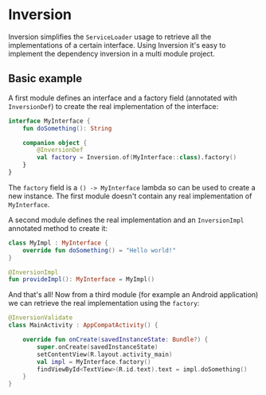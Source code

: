 # Inversion

Inversion simplifies the `ServiceLoader` usage to retrieve all the implementations of a certain interface.
Using Inversion it's easy to implement the dependency inversion in a multi module project.

## Basic example

A first module defines an interface and a factory field (annotated with `InversionDef`) to create the real implementation of the interface:

```kotlin
interface MyInterface {
    fun doSomething(): String

    companion object {
        @InversionDef
        val factory = Inversion.of(MyInterface::class).factory()
    }
}
```

The `factory` field is a `() -> MyInterface` lambda so can be used to create a new instance. The first module
doesn't contain any real implementation of `MyInterface`.

A second module defines the real implementation and an `InversionImpl` annotated method to create it:

```kotlin
class MyImpl : MyInterface {
    override fun doSomething() = "Hello world!"
}

@InversionImpl
fun provideImpl(): MyInterface = MyImpl()
```

And that's all! Now from a third module (for example an Android application) we can retrieve the real
implementation using the `factory`:

```kotlin
@InversionValidate
class MainActivity : AppCompatActivity() {

    override fun onCreate(savedInstanceState: Bundle?) {
        super.onCreate(savedInstanceState)
        setContentView(R.layout.activity_main)
        val impl = MyInterface.factory()
        findViewById<TextView>(R.id.text).text = impl.doSomething()
    }
}
```